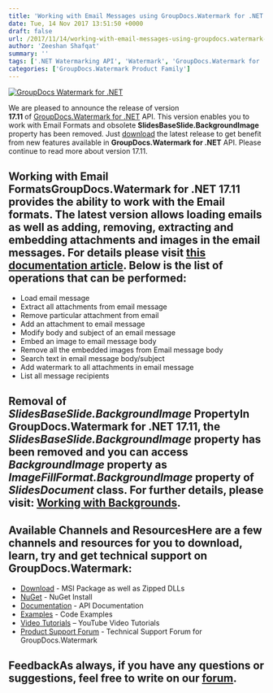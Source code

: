```yaml
---
title: 'Working with Email Messages using GroupDocs.Watermark for .NET 17.11'
date: Tue, 14 Nov 2017 13:51:50 +0000
draft: false
url: /2017/11/14/working-with-email-messages-using-groupdocs.watermark-for-.net-17.11/
author: 'Zeeshan Shafqat'
summary: ''
tags: ['.NET Watermarking API', 'Watermark', 'GroupDocs.Watermark for .NET', 'GroupDocs.Watermark for .NET Release']
categories: ['GroupDocs.Watermark Product Family']
---
```


[![GroupDocs Watermark for .NET](http://blog.groupdocs.com/wp-content/uploads/sites/4/2017/05/GroupDocs-Watermark-for-.NET_.png)](http://groupdocs.com/dot-net/document-watermark-library)

We are pleased to announce the release of version **17.11** of [GroupDocs.Watermark for .NET](https://products.groupdocs.com/watermark/net) API. This version enables you to work with Email Formats and obsolete **SlidesBaseSlide.BackgroundImage** property has been removed. Just [download](https://downloads.groupdocs.com/watermark/net) the latest release to get benefit from new features available in **GroupDocs.Watermark for .NET** API. Please continue to read more about version 17.11.

## Working with Email Formats**GroupDocs.Watermark for .NET** 17.11 provides the ability to work with the Email formats. The latest version allows loading emails as well as adding, removing, extracting and embedding attachments and images in the email messages. For details please visit [this documentation article](https://docs.groupdocs.com/watermark/net). Below is the list of operations that can be performed:

*   Load email message
*   Extract all attachments from email message
*   Remove particular attachment from email
*   Add an attachment to email message
*   Modify body and subject of an email message
*   Embed an image to email message body
*   Remove all the embedded images from Email message body
*   Search text in email message body/subject
*   Add watermark to all attachments in email message
*   List all message recipients

## Removal of _SlidesBaseSlide.BackgroundImage_ PropertyIn GroupDocs.Watermark for .NET 17.11, the _SlidesBaseSlide.BackgroundImage_ property has been removed and you can access _BackgroundImage_ property as _ImageFillFormat.BackgroundImage_ property of _SlidesDocument_ class. For further details, please visit: [Working with Backgrounds](https://docs.groupdocs.com/watermark/net).

## Available Channels and ResourcesHere are a few channels and resources for you to download, learn, try and get technical support on GroupDocs.Watermark:

*   [Download](https://downloads.groupdocs.com/watermark/net "GroupDocs.Watermark MSI") - MSI Package as well as Zipped DLLs
*   [NuGet](https://www.nuget.org/packages/GroupDocs.Watermark/ "GroupDocs.Watermark Nuget Package") - NuGet Install
*   [Documentation](https://docs.groupdocs.com/watermark/net "Watermark API documentation") - API Documentation
*   [Examples](https://github.com/groupdocs-watermark/GroupDocs.watermark-for-.NET "How to use Watermark API") - Code Examples
*   [Video Tutorials](https://www.youtube.com/playlist?list=PL25CTxMCj5vPusvdhHD52X_Q8bTjObAc9) – YouTube Video Tutorials
*   [Product Support Forum](https://forum.groupdocs.com/c/watermark) - Technical Support Forum for GroupDocs.Watermark

## FeedbackAs always, if you have any questions or suggestions, feel free to write on our [forum](https://forum.groupdocs.com/c/watermark "Technical Support Forum").






